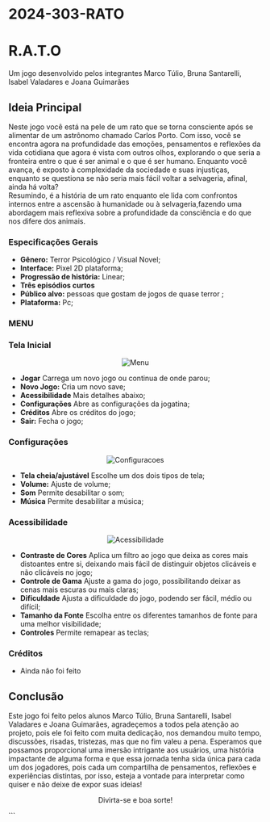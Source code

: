 # 2024-303-RATO
<!-- # 2024-303-RATO-->

<h1> R.A.T.O</h1>

<p align="left">Um jogo desenvolvido pelos integrantes Marco Túlio, Bruna Santarelli, Isabel Valadares e Joana Guimarães</p>

## Ideia Principal

<p> Neste jogo você está na pele de um rato que se torna consciente após se alimentar de um astrônomo chamado Carlos Porto. Com isso, você se encontra agora na profundidade das emoções, pensamentos e reflexões da vida cotidiana que agora é vista com outros olhos, explorando o que seria a fronteira entre o que é ser animal e o que é ser humano. Enquanto você avança, é exposto à complexidade da sociedade e suas injustiças, enquanto se questiona se não seria mais fácil voltar a selvageria, afinal, ainda há volta? <br> Resumindo, é a história de um rato enquanto ele lida com confrontos internos entre a ascensão à humanidade ou à selvageria,fazendo uma abordagem mais reflexiva sobre a profundidade da consciência e do que nos difere dos animais.</p>

### Especificações Gerais

- **Gênero:** Terror Psicológico / Visual Novel;
- **Interface:** Pixel 2D plataforma;
- **Progressão de história:** Linear;
- **Três episódios curtos**
- **Público alvo:** pessoas que gostam de jogos de quase terror ;
- **Plataforma:** Pc;


###  MENU

### Tela Inicial

<p align="center"><img src="Imagens/menu" alt="Menu"></p>

- **Jogar**  Carrega um novo jogo ou continua de onde parou;
- **Novo Jogo:** Cria um novo save;
- **Acessibilidade** Mais detalhes abaixo;
- **Configurações** Abre as configurações da jogatina;
- **Créditos** Abre os créditos do jogo;
- **Sair:** Fecha o jogo;

### Configurações

<p align="center"><img src="Imagens/Config" alt="Configuracoes"></p>

- **Tela cheia/ajustável** Escolhe um dos dois tipos de tela;
- **Volume:** Ajuste de volume;
- **Som** Permite desabilitar o som;
- **Música** Permite desabilitar a música;

### Acessibilidade

<p align="center"><img src="Imagens/acess" alt="Acessibilidade"></p>

- **Contraste de Cores** Aplica um filtro ao jogo que deixa as cores mais distoantes entre si, deixando mais fácil de distinguir objetos clicáveis e não clicáveis no jogo;
- **Controle de Gama** Ajuste a gama do jogo, possibilitando deixar as cenas mais escuras ou mais claras;
- **Dificuldade** Ajusta a dificuldade do jogo, podendo ser fácil, médio ou difícil;
- **Tamanho da Fonte** Escolha entre os diferentes tamanhos de fonte para uma melhor visibilidade;
- **Controles** Permite remapear as teclas;


### Créditos
- Ainda não foi feito

## Conclusão

<p> Este jogo foi feito pelos alunos  Marco Túlio, Bruna Santarelli, Isabel Valadares e Joana Guimarães, agradeçemos a todos pela atenção ao projeto, pois ele foi feito com muita dedicação, nos demandou muito tempo, discussões, risadas, tristezas, mas que no fim valeu a pena. Esperamos que possamos proporcional uma imersão intrigante aos usuários, uma história impactante de alguma forma e que essa jornada tenha sida única para cada um dos jogadores, pois cada um compartilha de pensamentos, reflexões e experiências distintas, por isso, esteja a vontade para interpretar como quiser e não deixe de expor suas ideias!</p>

<p align="center">Divirta-se e boa sorte!</p>
```
